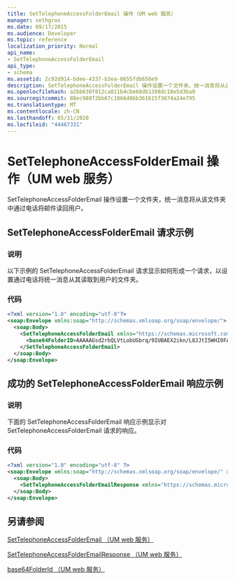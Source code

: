 ```yaml
---
title: SetTelephoneAccessFolderEmail 操作（UM web 服务）
manager: sethgros
ms.date: 09/17/2015
ms.audience: Developer
ms.topic: reference
localization_priority: Normal
api_name:
- SetTelephoneAccessFolderEmail
api_type:
- schema
ms.assetid: 2c92d914-bdee-4337-b3ea-0655fdb658e9
description: SetTelephoneAccessFolderEmail 操作设置一个文件夹，统一消息将从该文件夹中通过电话将邮件读回用户。
ms.openlocfilehash: a2bb630f812ca811b4cbe68db1308dc18e5d3ba0
ms.sourcegitcommit: 88ec988f2bb67c1866d06b361615f3674a24e795
ms.translationtype: MT
ms.contentlocale: zh-CN
ms.lasthandoff: 05/31/2020
ms.locfileid: "44467331"
---
```

# <a name="settelephoneaccessfolderemail-operation-um-web-service"></a>SetTelephoneAccessFolderEmail 操作（UM web 服务）

SetTelephoneAccessFolderEmail 操作设置一个文件夹，统一消息将从该文件夹中通过电话将邮件读回用户。
  
## <a name="settelephoneaccessfolderemail-request-example"></a>SetTelephoneAccessFolderEmail 请求示例

### <a name="description"></a>说明

以下示例的 SetTelephoneAccessFolderEmail 请求显示如何形成一个请求，以设置通过电话将统一消息从其读取到用户的文件夹。
  
### <a name="code"></a>代码

```XML
<?xml version="1.0" encoding="utf-8"?>
<soap:Envelope xmlns:soap="http://schemas.xmlsoap.org/soap/envelope/">
  <soap:Body>
    <SetTelephoneAccessFolderEmail xmlns="https://schemas.microsoft.com/exchange/services/2006/messages">
      <base64FolderID>AAAAAGsd2rbQLVtLobUGbrq/9IUBAEX2ikn/L8JJtI5WHI0FAW8AAAFXHhsAAA==</base64FolderID>
    </SetTelephoneAccessFolderEmail>
  </soap:Body>
</soap:Envelope>
```

## <a name="successful-settelephoneaccessfolderemail-response-example"></a>成功的 SetTelephoneAccessFolderEmail 响应示例

### <a name="description"></a>说明

下面的 SetTelephoneAccessFolderEmail 响应示例显示对 SetTelephoneAccessFolderEmail 请求的响应。
  
### <a name="code"></a>代码

```XML
<?xml version="1.0" encoding="utf-8" ?> 
<soap:Envelope xmlns:soap="http://schemas.xmlsoap.org/soap/envelope/" xmlns:xsi="http://www.w3.org/2001/XMLSchema-instance" xmlns:xsd="http://www.w3.org/2001/XMLSchema">
  <soap:Body>
    <SetTelephoneAccessFolderEmailResponse xmlns="https://schemas.microsoft.com/exchange/services/2006/messages" /> 
  </soap:Body>
</soap:Envelope>
```

## <a name="see-also"></a>另请参阅



[SetTelephoneAccessFolderEmail （UM web 服务）](settelephoneaccessfolderemail-um-web-service.md)
  
[SetTelephoneAccessFolderEmailResponse （UM web 服务）](settelephoneaccessfolderemailresponse-um-web-service.md)
  
[base64FolderId （UM web 服务）](base64folderid-um-web-service.md)

